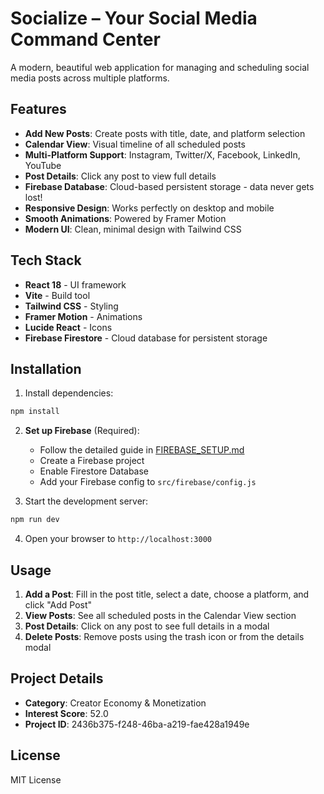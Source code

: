 # Socialize – Your Social Media Command Center

A modern, beautiful web application for managing and scheduling social media posts across multiple platforms.

## Features

- **Add New Posts**: Create posts with title, date, and platform selection
- **Calendar View**: Visual timeline of all scheduled posts
- **Multi-Platform Support**: Instagram, Twitter/X, Facebook, LinkedIn, YouTube
- **Post Details**: Click any post to view full details
- **Firebase Database**: Cloud-based persistent storage - data never gets lost!
- **Responsive Design**: Works perfectly on desktop and mobile
- **Smooth Animations**: Powered by Framer Motion
- **Modern UI**: Clean, minimal design with Tailwind CSS

## Tech Stack

- **React 18** - UI framework
- **Vite** - Build tool
- **Tailwind CSS** - Styling
- **Framer Motion** - Animations
- **Lucide React** - Icons
- **Firebase Firestore** - Cloud database for persistent storage

## Installation

1. Install dependencies:
```bash
npm install
```

2. **Set up Firebase** (Required):
   - Follow the detailed guide in [FIREBASE_SETUP.md](./FIREBASE_SETUP.md)
   - Create a Firebase project
   - Enable Firestore Database
   - Add your Firebase config to `src/firebase/config.js`

3. Start the development server:
```bash
npm run dev
```

4. Open your browser to `http://localhost:3000`

## Usage

1. **Add a Post**: Fill in the post title, select a date, choose a platform, and click "Add Post"
2. **View Posts**: See all scheduled posts in the Calendar View section
3. **Post Details**: Click on any post to see full details in a modal
4. **Delete Posts**: Remove posts using the trash icon or from the details modal

## Project Details

- **Category**: Creator Economy & Monetization
- **Interest Score**: 52.0
- **Project ID**: 2436b375-f248-46ba-a219-fae428a1949e

## License

MIT License
